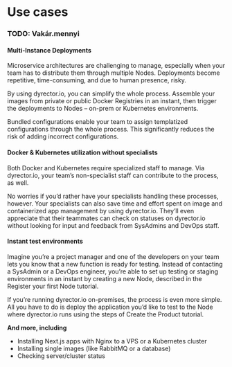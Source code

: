 # Use cases

### TODO: Vakár.mennyi

#### Multi-Instance Deployments

Microservice architectures are challenging to manage, especially when your team has to distribute them through multiple Nodes. Deployments become repetitive, time-consuming, and due to human presence, risky.

By using dyrector.io, you can simplify the whole process. Assemble your images from private or public Docker Registries in an instant, then trigger the deployments to Nodes – on-prem or Kubernetes environments.

Bundled configurations enable your team to assign templatized configurations through the whole process. This significantly reduces the risk of adding incorrect configurations.

#### Docker & Kubernetes utilization without specialists

Both Docker and Kubernetes require specialized staff to manage. Via dyrector.io, your team’s non-specialist staff can contribute to the process, as well.

No worries if you’d rather have your specialists handling these processes, however. Your specialists can also save time and effort spent on image and containerized app management by using dyrector.io. They’ll even appreciate that their teammates can check on statuses on dyrector.io without looking for input and feedback from SysAdmins and DevOps staff.

#### Instant test environments

Imagine you’re a project manager and one of the developers on your team lets you know that a new function is ready for testing. Instead of contacting a SysAdmin or a DevOps engineer, you’re able to set up testing or staging environments in an instant by creating a new Node, described in the Register your first Node tutorial.

If you’re running dyrector.io on-premises, the process is even more simple. All you have to do is deploy the application you’d like to test to the Node where dyrector.io runs using the steps of Create the Product tutorial.

**And more, including**

* Installing Next.js apps with Nginx to a VPS or a Kubernetes cluster
* Installing single images (like RabbitMQ or a database)
* Checking server/cluster status
